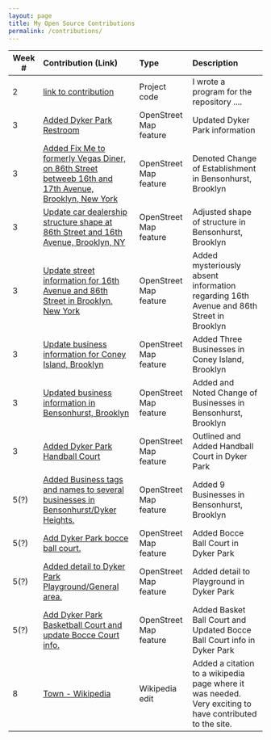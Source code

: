 ```yaml
---
layout: page
title: My Open Source Contributions
permalink: /contributions/
---
```


<!--
The first column, Contribution, must be a hyperlink to the actual contribution,
such as the Wikipedia edit or pull request, etc., with a suitable name.
Type of the contribution should be "Wikipedia edit", "OpenStreet Map feature",
"Project Documentation", "Project Code", "Blog Edit", etc.

The Description should include a brief summary of what you did.

Replace the first row below with your contribution and add new ones below it
following the same syntax.

-->





| Week #       | Contribution (Link)  | Type  | Description |
|---|:---|:---|:---|
|  2   | [link to contribution](https://github.com/stewartweiss/butterfly-network/blob/master/butterfly_edges.c)    | Project code    |   I wrote a program for the repository ....    |
| 3    | [Added Dyker Park Restroom](https://www.openstreetmap.org/changeset/80879014)   | OpenStreet Map feature    | Updated Dyker Park information  |
| 3 |  [Added Fix Me to formerly Vegas Diner, on 86th Street betweeb 16th and 17th Avenue, Brooklyn, New York](https://www.openstreetmap.org/changeset/80965389) | OpenStreet Map feature | Denoted Change of Establishment in Bensonhurst, Brooklyn|
| 3 | [Update car dealership structure shape at 86th Street and 16th Avenue, Brooklyn, NY](https://www.openstreetmap.org/changeset/80965297) | OpenStreet Map feature | Adjusted shape of structure in Bensonhurst, Brooklyn|
| 3 | [Update street information for 16th Avenue and 86th Street in Brooklyn, New York](https://www.openstreetmap.org/changeset/80964947) | OpenStreet Map feature | Added mysteriously absent information regarding 16th Avenue and 86th Street in Brooklyn|
| 3 | [Update business information for Coney Island, Brooklyn](https://www.openstreetmap.org/changeset/80879876) | OpenStreet Map feature | Added Three Businesses in Coney Island, Brooklyn|
| 3 |  [Updated business information in Bensonhurst, Brooklyn](https://www.openstreetmap.org/changeset/80879758) | OpenStreet Map feature | Added and Noted Change of Businesses in Bensonhurst, Brooklyn|
| 3 | [Added Dyker Park Handball Court](https://www.openstreetmap.org/changeset/80879151) | OpenStreet Map feature | Outlined and Added Handball Court in Dyker Park|
| 5(?) |     [Added Business tags and names to several businesses in Bensonhurst/Dyker Heights.](https://www.openstreetmap.org/changeset/81741851#map=17/40.61078/-74.00878) | OpenStreet Map feature   |  Added 9 Businesses in Bensonhurst, Brooklyn   |
| 5(?) | [Add Dyker Park bocce ball court.](https://www.openstreetmap.org/changeset/81741103 ) | OpenStreet Map feature | Added Bocce Ball Court in Dyker Park |
| 5(?) | [Added detail to Dyker Park Playground/General area.](https://www.openstreetmap.org/changeset/81741587) | OpenStreet Map feature | Added detail to Playground in Dyker Park |
| 5(?) |  [Add Dyker Park Basketball Court and update Bocce Court info.](https://www.openstreetmap.org/changeset/81741489)| OpenStreet Map feature | Added Basket Ball Court and Updated Bocce Ball Court info in Dyker Park |
|  8   |  [Town - Wikipedia](https://en.wikipedia.org/w/index.php?title=Town&oldid=946811224)   |  Wikipedia edit    |   Added a citation to a wikipedia page where it was needed. Very exciting to have contributed to the site.   |
